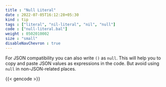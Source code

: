 ```yaml
---
title : "Null Literal"
date : 2022-07-05T16:12:28+05:30
kind : tip 
tags : ["literal", "nil-literal", "nil", "null"] 
code : ["null-literal.bal"] 
weight : 0502010002 
size : "small" 
disableNavChevron : true
---
```


For JSON compatibility you can also write `()` as `null`. This will help you to copy and paste JSON values as expressions in the code. But avoid using `null` in non-JSON-related places.

<!--more-->

{{< gencode >}}
